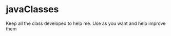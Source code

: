 javaClasses
===========

Keep all the class developed to help me. Use as you want and help improve them
